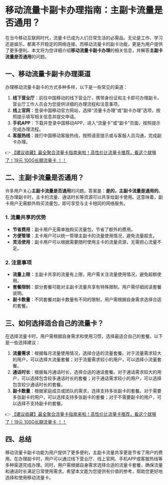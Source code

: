 # 移动流量卡副卡办理指南：主副卡流量是否通用？

在当今移动互联网时代，流量卡已成为人们日常生活的必需品。无论是工作、学习还是娱乐，都离不开稳定的网络连接。而移动流量卡的副卡功能，更是为用户提供了更多便利。本文将为您详细介绍**移动流量卡副卡办理**的相关信息，并解答**主副卡流量是否通用**的问题。

## 一、移动流量卡副卡办理渠道

办理移动流量卡副卡的方式多种多样，以下是一些常见的渠道：

1. **线下营业厅**：前往中国移动的线下营业厅，携带身份证和主卡即可办理副卡。营业厅工作人员会为您提供详细的办理流程和注意事项。
2. **线上官网**：登录中国移动官方网站，选择“流量卡办理”或“副卡办理”选项，按照提示填写相关信息并提交申请。
3. **手机APP**：下载并登录中国移动APP，进入“流量卡”或“副卡”页面，按照提示完成办理流程。
4. **客服热线**：拨打中国移动客服热线，按照语音提示或与客服人员沟通，完成副卡办理。

👉 [【建议收藏】最全聚合流量卡指南来啦！高性价比流量卡推荐，看这个就够了！19元 100G长期流量卡 ！！](https://bit.ly/Liuliangka)

## 二、主副卡流量是否通用？

许多用户关心**主副卡流量是否通用**的问题。答案是：**是的，主副卡流量是通用的**。在办理副卡时，主卡的流量、通话时长等资源可以共享给副卡使用。这意味着，副卡用户无需额外购买流量包，即可享受与主卡相同的网络服务。

### 1. 流量共享的优势
- **节省费用**：副卡用户无需单独购买流量包，节省了额外的费用。
- **方便管理**：主卡用户可以统一管理主副卡的流量使用情况，避免流量超支。
- **灵活使用**：副卡用户可以根据需要随时使用主卡的流量资源，无需担心流量不足。

### 2. 注意事项
- **流量上限**：主副卡共享的流量有上限，用户需关注流量使用情况，避免超额使用。
- **套餐限制**：部分套餐可能对主副卡流量共享有特殊限制，用户需仔细阅读套餐说明。
- **副卡数量**：不同套餐对副卡数量有不同的限制，用户需根据自身需求选择合适的套餐。

## 三、如何选择适合自己的流量卡？

在选择流量卡时，用户需根据自身需求和使用习惯，选择最适合自己的套餐。以下是一些选择建议：

1. **流量需求**：根据每月流量使用情况，选择合适的流量套餐。对于流量需求较大的用户，可以选择大流量套餐；对于流量需求较小的用户，可以选择小流量套餐。
2. **通话时长**：根据每月通话时长，选择合适的通话套餐。对于通话需求较大的用户，可以选择包含较多通话时长的套餐；对于通话需求较小的用户，可以选择包含较少通话时长的套餐。
3. **副卡数量**：根据家庭成员或团队的需求，选择支持多张副卡的套餐。对于需要多张副卡的用户，可以选择支持多张副卡的套餐；对于不需要副卡的用户，可以选择不支持副卡的套餐。

👉 [【建议收藏】最全聚合流量卡指南来啦！高性价比流量卡推荐，看这个就够了！19元 100G长期流量卡 ！！](https://bit.ly/Liuliangka)

## 四、总结

移动流量卡副卡功能为用户提供了更多便利，主副卡流量共享更是节省了用户的费用。在办理副卡时，用户可以通过线下营业厅、线上官网、手机APP或客服热线等多种渠道完成办理。同时，用户需根据自身需求选择合适的流量卡套餐，确保流量和通话时长满足日常使用需求。希望本文能为您提供有价值的参考，帮助您更好地选择和使用移动流量卡。
